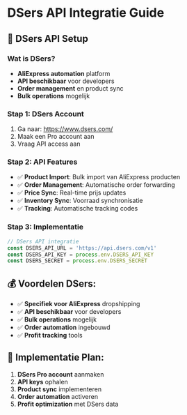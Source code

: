 # DSers API Integratie Guide

## 🚀 **DSers API Setup**

### **Wat is DSers?**
- **AliExpress automation** platform
- **API beschikbaar** voor developers
- **Order management** en product sync
- **Bulk operations** mogelijk

### **Stap 1: DSers Account**
1. Ga naar: https://www.dsers.com/
2. Maak een Pro account aan
3. Vraag API access aan

### **Stap 2: API Features**
- ✅ **Product Import**: Bulk import van AliExpress producten
- ✅ **Order Management**: Automatische order forwarding
- ✅ **Price Sync**: Real-time prijs updates
- ✅ **Inventory Sync**: Voorraad synchronisatie
- ✅ **Tracking**: Automatische tracking codes

### **Stap 3: Implementatie**
```javascript
// DSers API integratie
const DSERS_API_URL = 'https://api.dsers.com/v1'
const DSERS_API_KEY = process.env.DSERS_API_KEY
const DSERS_SECRET = process.env.DSERS_SECRET
```

## 💰 **Voordelen DSers:**
- ✅ **Specifiek voor AliExpress** dropshipping
- ✅ **API beschikbaar** voor developers
- ✅ **Bulk operations** mogelijk
- ✅ **Order automation** ingebouwd
- ✅ **Profit tracking** tools

## 🔧 **Implementatie Plan:**
1. **DSers Pro account** aanmaken
2. **API keys** ophalen
3. **Product sync** implementeren
4. **Order automation** activeren
5. **Profit optimization** met DSers data

